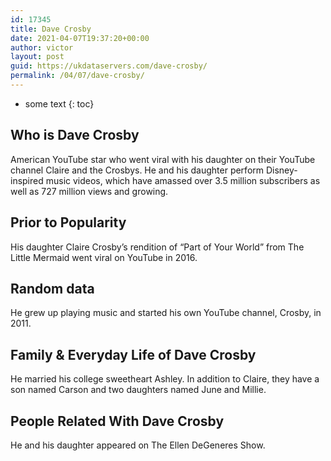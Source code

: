 ```yaml
---
id: 17345
title: Dave Crosby
date: 2021-04-07T19:37:20+00:00
author: victor
layout: post
guid: https://ukdataservers.com/dave-crosby/
permalink: /04/07/dave-crosby/
---
```


* some text
{: toc}


## Who is Dave Crosby



American YouTube star who went viral with his daughter on their YouTube channel Claire and the Crosbys. He and his daughter perform Disney-inspired music videos, which have amassed over 3.5 million subscribers as well as 727 million views and growing.

                
                
                
## Prior to Popularity



His daughter Claire Crosby&#8217;s rendition of &#8220;Part of Your World&#8221; from The Little Mermaid went viral on YouTube in 2016.

                
                
                
## Random data



He grew up playing music and started his own YouTube channel, Crosby, in 2011.

                
                
                
## Family & Everyday Life of Dave Crosby



He married his college sweetheart Ashley. In addition to Claire, they have a son named Carson and two daughters named June and Millie. 

                
                
                
## People Related With Dave Crosby



He and his daughter appeared on The Ellen DeGeneres Show.

                
              
            
          
          
          